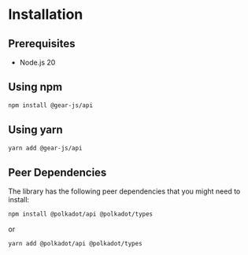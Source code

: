 # Installation

## Prerequisites

- Node.js 20

## Using npm

```sh
npm install @gear-js/api
```

## Using yarn

```sh
yarn add @gear-js/api
```

## Peer Dependencies

The library has the following peer dependencies that you might need to install:

```sh
npm install @polkadot/api @polkadot/types
```

or

```sh
yarn add @polkadot/api @polkadot/types
```